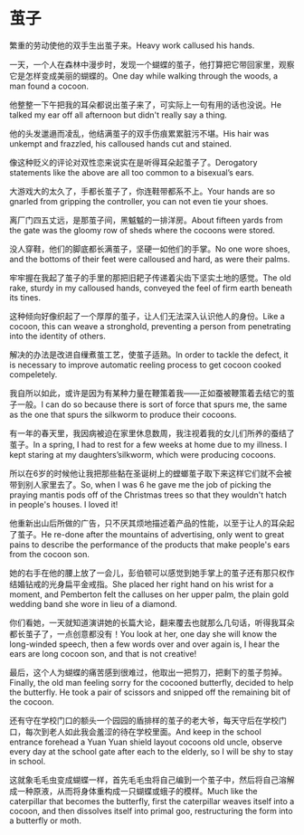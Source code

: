# 茧子

<p><span class="chinese">繁重的劳动使他的双手生出茧子来。</span><span class="english">Heavy work callused his hands.</span></p>

<p><span class="chinese">一天，一个人在森林中漫步时，发现一个蝴蝶的茧子，他打算把它带回家里，观察它是怎样变成美丽的蝴蝶的。</span><span class="english">One day while walking through the woods, a man found a cocoon.</span></p>

<p><span class="chinese">他整整一下午把我的耳朵都说出茧子来了，可实际上一句有用的话也没说。</span><span class="english">He talked my ear off all afternoon but didn't really say a thing.</span></p>

<p><span class="chinese">他的头发邋遢而凌乱，他结满茧子的双手伤痕累累脏污不堪。</span><span class="english">His hair was unkempt and frazzled, his calloused hands cut and stained.</span></p>

<p><span class="chinese">像这种贬义的评论对双性恋来说实在是听得耳朵起茧子了。</span><span class="english">Derogatory statements like the above are all too common to a bisexual’s ears.</span></p>

<p><span class="chinese">大游戏大的太久了，手都长茧子了，你连鞋带都系不上。</span><span class="english">Your hands are so gnarled from gripping the controller, you can not even tie your shoes.</span></p>

<p><span class="chinese">离厂门四五丈远，是那茧子间，黑魆魆的一排洋房。</span><span class="english">About fifteen yards from the gate was the gloomy row of sheds where the cocoons were stored.</span></p>

<p><span class="chinese">没人穿鞋，他们的脚底都长满茧子，坚硬一如他们的手掌。</span><span class="english">No one wore shoes, and the bottoms of their feet were calloused and hard, as were their palms.</span></p>

<p><span class="chinese">牢牢握在我起了茧子的手里的那把旧耙子传递着尖齿下坚实土地的感觉。</span><span class="english">The old rake, sturdy in my calloused hands, conveyed the feel of firm earth beneath its tines.</span></p>

<p><span class="chinese">这种倾向好像织起了一个厚厚的茧子，让人们无法深入认识他人的身份。</span><span class="english">Like a cocoon, this can weave a stronghold, preventing a person from penetrating into the identity of others.</span></p>

<p><span class="chinese">解决的办法是改进自缫煮茧工艺，使茧子适熟。</span><span class="english">In order to tackle the defect, it is necessary to improve automatic reeling process to get cocoon cooked compeletely.</span></p>

<p><span class="chinese">我自所以如此，或许是因为有某种力量在鞭策着我——正如蚕被鞭策着去结它的茧子一般。</span><span class="english">I can do so because there is sort of force that spurs me, the same as the one that spurs the silkworm to produce their cocoons.</span></p>

<p><span class="chinese">有一年的春天里，我因病被迫在家里休息数周，我注视着我的女儿们所养的蚕结了茧子。</span><span class="english">In a spring, I had to rest for a few weeks at home due to my illness. I kept staring at my daughters’silkworm, which were producing cocoons.</span></p>

<p><span class="chinese">所以在6岁的时候他让我把那些黏在圣诞树上的螳螂茧子取下来这样它们就不会被带到别人家里去了。</span><span class="english">So, when I was 6 he gave me the job of picking the praying mantis pods off of the Christmas trees so that they wouldn't hatch in people's houses. I loved it!</span></p>

<p><span class="chinese">他重新出山后所做的广告，只不厌其烦地描述着产品的性能，以至于让人的耳朵起了茧子。</span><span class="english">He re-done after the mountains of advertising, only went to great pains to describe the performance of the products that make people's ears from the cocoon son.</span></p>

<p><span class="chinese">她的右手在他的腰上放了一会儿，彭伯顿可以感觉到她手掌上的茧子还有那只权作结婚钻戒的光身扁平金戒指。</span><span class="english">She placed her right hand on his wrist for a moment, and Pemberton felt the calluses on her upper palm, the plain gold wedding band she wore in lieu of a diamond.</span></p>

<p><span class="chinese">你们看她，一天就知道演讲她的长篇大论，翻来覆去也就那么几句话，听得我耳朵都长茧子了，一点创意都没有！</span><span class="english">You look at her, one day she will know the long-winded speech, then a few words over and over again is, I hear the ears are long cocoon son, and that is not creative!</span></p>

<p><span class="chinese">最后，这个人为蝴蝶的痛苦感到很难过，他取出一把剪刀，把剩下的茧子剪掉。</span><span class="english">Finally, the old man feeling sorry for the cocooned butterfly, decided to help the butterfly. He took a pair of scissors and snipped off the remaining bit of the cocoon.</span></p>

<p><span class="chinese">还有守在学校门口的额头一个园园的盾排样的茧子的老大爷，每天守后在学校门口，每次到老人如此我会羞涩的待在学校里面。</span><span class="english">And keep in the school entrance forehead a Yuan Yuan shield layout cocoons old uncle, observe every day at the school gate after each to the elderly, so I will be shy to stay in school.</span></p>

<p><span class="chinese">这就象毛毛虫变成蝴蝶一样，首先毛毛虫将自己编到一个茧子中，然后将自己溶解成一种原液，从而将身体重构成一只蝴蝶或蛾子的模样。</span><span class="english">Much like the caterpillar that becomes the butterfly, first the caterpillar weaves itself into a cocoon, and then dissolves itself into primal goo, restructuring the form into a butterfly or moth.</span></p>

